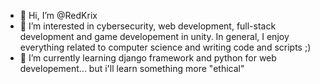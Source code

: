 - 👋 Hi, I’m @RedKrix
- 👀 I’m interested in cybersecurity, web development, full-stack development and game developement in unity. In general, I enjoy everything related to computer science and writing code and scripts ;)
- 🌱 I’m currently learning django framework and python for web developement... but i'll learn something more "ethical"
<!---
RedKrix/RedKrix is a ✨ special ✨ repository because its `README.md` (this file) appears on your GitHub profile.
You can click the Preview link to take a look at your changes.
--->
